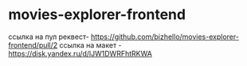 # movies-explorer-frontend



ссылка на пул реквест- https://github.com/bizhello/movies-explorer-frontend/pull/2
ссылка на макет - https://disk.yandex.ru/d/lJW1DWRFhtRKWA